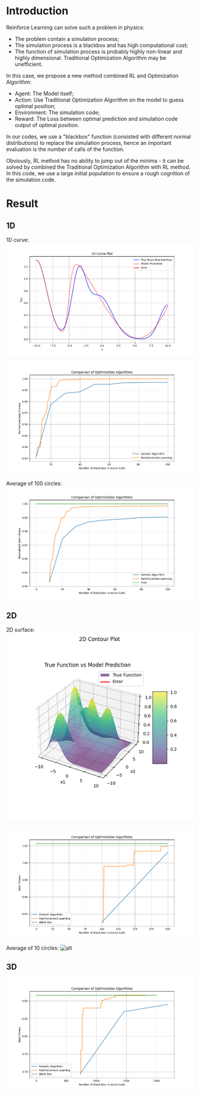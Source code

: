 # Introduction 

Reinforce Learning can solve such a problem in physics:
- The problem contain a simulation process;
- The simulation process is a blackbox and has high computational cost;
- The function of simulation process is probably highly non-linear and highly dimensional. Traditional Optimization Algorithm may be unefficient.

In this case, we propose a new method combined RL and Optimization Algorithm:
- Agent: The Model itself;
- Action: Use Traditional Optimization Algorithm on the model to guess optimal position;
- Environment: The simulation code;
- Reward: The Loss between optimal prediction and simulation code output of optimal position.

In our codes, we use a "blackbox" function (consisted with different normal distributions) to replace the simulation process, hence an important evaluation is the number of calls of the function.

Obviously, RL method has no ability to jump out of the minima -  it can be solved by combined the Traditional Optimization Algorithm with RL method. In this code, we use a large initial population to ensure a rough cognition of the simulation code.

# Result
## 1D
1D curve:
![alt](1D_curve.png)

![alt](Comparison_of_1_dimension(s).png)

Average of 100 circles:
![alt](Comparison_of_1_dimension(s)_of_100_cirs.png)

## 2D
2D surface:
![alt](2D_surface.png)


![alt](Comparison_of_2_dimension(s).png)

Average of 10 circles:
![alt](1D_cComparison_of_2_dimension(s)_of_10_cirs.png)

## 3D

![alt](Comparison_of_3_dimension(s).png)





